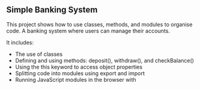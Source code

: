 ## Simple Banking System

This project shows how to use classes, methods, and modules to organise code. A banking system where users can manage their accounts.

It includes:
- The use of classes
- Defining and using methods: deposit(), withdraw(), and checkBalance()
- Using the this keyword to access object properties
- Splitting code into modules using export and import
- Running JavaScript modules in the browser with <script type="module">

# Files
- bankAccount.js - defines the BankAccount class and its methods
- index.js – creates account instances and performs actions
- index.html – loads the JavaScript and connects everything in the browser

# How to Run
Open index.html using Live Server in VS Code.
Modules won’t work with direct file paths (file://) due to browser security rules.

